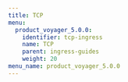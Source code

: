 ```yaml
---
title: TCP
menu:
  product_voyager_5.0.0:
    identifier: tcp-ingress
    name: TCP
    parent: ingress-guides
    weight: 20
menu_name: product_voyager_5.0.0
---
```


